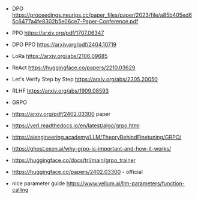 - DPO https://proceedings.neurips.cc/paper_files/paper/2023/file/a85b405ed65c6477a4fe8302b5e06ce7-Paper-Conference.pdf
- PPO https://arxiv.org/pdf/1707.06347
- DPO PPO https://arxiv.org/pdf/2404.10719
- LoRa https://arxiv.org/abs/2106.09685
- ReAct https://huggingface.co/papers/2210.03629
- Let's Verify Step by Step https://arxiv.org/abs/2305.20050
- RLHF https://arxiv.org/abs/1909.08593

- GRPO 
- https://arxiv.org/pdf/2402.03300 paper
- https://verl.readthedocs.io/en/latest/algo/grpo.html
- https://aiengineering.academy/LLM/TheoryBehindFinetuning/GRPO/
- https://ghost.oxen.ai/why-grpo-is-important-and-how-it-works/
- https://huggingface.co/docs/trl/main/grpo_trainer
- https://huggingface.co/papers/2402.03300 - official

- nice parameter guide https://www.vellum.ai/llm-parameters/function-calling
